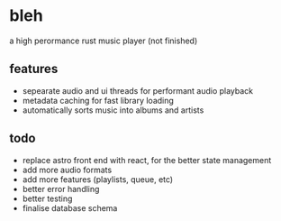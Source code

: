 # bleh

a high perormance rust music player (not finished)

## features
- sepearate audio and ui threads for performant audio playback
- metadata caching for fast library loading
- automatically sorts music into albums and artists

## todo
- replace astro front end with react, for the better state management
- add more audio formats
- add more features (playlists, queue, etc)
- better error handling
- better testing
- finalise database schema
